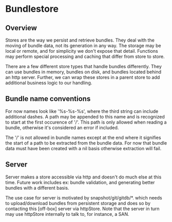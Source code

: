 # Bundlestore

## Overview
Stores are the way we persist and retrieve bundles.
They deal with the moving of bundle data, not its generation in any way.
The storage may be local or remote, and for simplicity we don't expose that detail.
Functions may perform special processing and caching that differ from store to store.

There are a few different store types that handle bundles differently. They can use bundles
in memory, bundles on disk, and bundles located behind an http server. Further, we can
wrap these stores in a parent store to add additional business logic to our handling.

## Bundle name conventions
For now names look like '%s-%s-%s', where the third string can include additional dashes.
A path may be appended to this name and is recognized to start at the first occurence of '/'.
This path is only allowed when reading a bundle, otherwise it's considered an error if included.

The '/' is not allowed in bundle names except at the end where it signifies the start
of a path to be extracted from the bundle data. For now that bundle data must have been
created with a nil basis otherwise extraction will fail.

## Server
Server makes a store accessible via http and doesn't do much else at this time. Future work
includes ex: bundle validation, and generating better bundles with a different basis.

The use case for server is motivated by snapshot/git/gitdb/*. which needs to upload/download
bundles from persistent storage and does so by contacting this [off-box] server via httpStore.
Note that the server in turn may use httpStore internally to talk to, for instance, a SAN.
